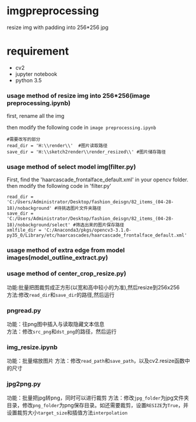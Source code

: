 # imgpreprocessing
resize img with padding into 256*256 jpg
# requirement
* cv2
* jupyter notebook
* python 3.5

### usage method of resize img into 256*256(image preprocessing.ipynb)

first, rename all the img

then modify the following code in `image preprocessing.ipynb`

```
#需要改写的部分
read_dir = 'H:\\render\\'  #图片读取路径
save_dir = 'H:\\sketch2render\\render_resized\\' #图片储存路径
```
### usage method of select model img(filter.py)

First, find the 'haarcascade_frontalface_default.xml' in your opencv folder.
then modify the following code in 'filter.py'

```
read_dir = 'C:/Users/Administrator/Desktop/fashion_deisgn/82_items_(04-28-18)/nobackground' #待挑选图片文件夹路径
save_dir = 'C:/Users/Administrator/Desktop/fashion_deisgn/82_items_(04-28-18)/nobackground/select' #筛选出来的图片保存路径
xmlfile_dir = 'C:/Anaconda3/pkgs/opencv3-3.1.0-py35_0/Library/etc/haarcascades/haarcascade_frontalface_default.xml'
```

### usage method of extra edge from model images(model_outline_extract.py)

### usage method of center_crop_resize.py)
功能:批量把图裁剪成正方形(以宽和高中较小的为准),然后resize到256x256  
方法:修改`read_dir`和`save_dir`的路径,然后运行

### pngread.py
功能：往png图中插入与读取隐藏文本信息  
方法：修改`src_png`和`dst_png`的路径，然后运行

### img_resize.ipynb
功能：批量缩放图片
方法：修改`read_path`和`save_path`，以及cv2.resize函数中的尺寸

### jpg2png.py
功能：批量把jpg转png，同时可以进行裁剪
方法：修改`jpg_folder`为jpg文件夹目录，修改`png_folder`为png保存目录。如还需要裁剪，设置`RESIZE`为`True`，并设置裁剪大小`target_size`和插值方法`interpolation`
